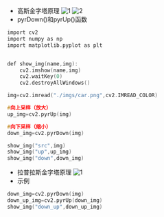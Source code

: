 - 高斯金字塔原理
![1](https://github.com/user-attachments/assets/e5ae7508-b6f0-41af-b9aa-b02bad1c7b05)
![2](https://github.com/user-attachments/assets/de992f44-5210-4890-a4c6-6d9d8d8bde70)
- pyrDown()和pyrUp()函数
```C
import cv2
import numpy as np
import matplotlib.pyplot as plt


def show_img(name,img):
    cv2.imshow(name,img)
    cv2.waitKey(0)
    cv2.destroyAllWindows()

img=cv2.imread("./imgs/car.png",cv2.IMREAD_COLOR)

#向上采样（放大）
up_img=cv2.pyrUp(img)

#向下采样（缩小）
down_img=cv2.pyrDown(img)

show_img("src",img)
show_img("up",up_img)
show_img("down",down_img)
```
- 拉普拉斯金字塔原理
![1](https://github.com/user-attachments/assets/296adaf5-ff56-43c6-bfef-2821c998b958)
- 示例
```C
down_img=cv2.pyrDown(img)
down_up_img=cv2.pyrUp(down_img)
show_img("down_up",down_up_img)
```

